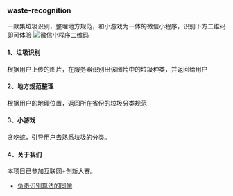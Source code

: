 ### waste-recognition
一款集垃圾识别，整理地方规范，和小游戏为一体的微信小程序，识别下方二维码即可体验
<img src="https://s1.ax1x.com/2020/04/30/JbKwzd.png" alt="微信小程序二维码" border="0">

#### 1、垃圾识别
根据用户上传的图片，在服务器识别出该图片中的垃圾种类，并返回给用户
#### 2、地方规范整理
根据用户的地理位置，返回所在省份的垃圾分类规范
#### 3、小游戏
贪吃蛇，引导用户去熟悉垃圾的分类。
#### 4、关于我们
本项目已参加互联网+创新大赛。
+ [负责识别算法的同学](https://github.com/OptimalConvergence)
